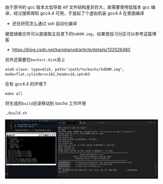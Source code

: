 由于原书的 gcc 版本太低导致 elf 文件结构差异巨大，故需要使用低版本 gcc 编译，经过搜索得知 gcc4.4 可用，于是起了个虚拟机装 gcc4.4 在里面编译
- 还在研究怎么通过 ssh 自动化编译

硬盘镜像文件可以直接取主目录下的`hd80M.img`，如果想自习分区可以参考这篇博客
- https://blog.csdn.net/kanshanxd/article/details/132026480

另外还需要在`bochsrc.disk`添上
```
ata0-slave: type=disk, path="/path/to/bochs/hd80M.img", mode=flat,cylinders=162,heads=16,spt=63
```

在有 gcc4.4 的环境下
```shell
make all
```
将生成的`build`目录移动到 bochs 工作环境

```shell
./build.sh
```
![result](./img/result.png)